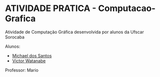 # ATIVIDADE PRATICA - Computacao-Grafica
Atividade de Computação Gráfica desenvolvida por alunos da Ufscar Sorocaba

Alunos:  
* [Michael dos Santos](https://github.com/Michael-Santos)
* [Victor Watanabe](https://github.com/victorhwmn)

Professor: Mario


